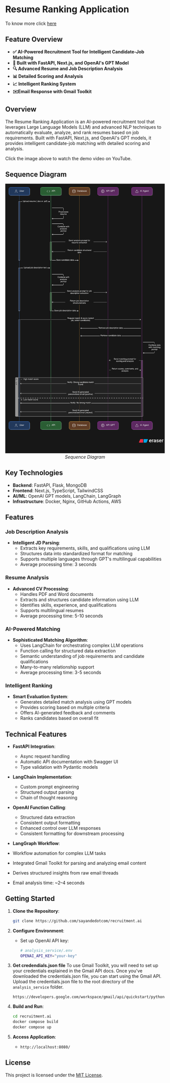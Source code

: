# Resume Ranking Application

To know more click [here](https://blogs.sayande.com/filter-resumes-with-agentic-ai-langchain-and-lanhgraph)

## Feature Overview

- **✅ AI-Powered Recruitment Tool for Intelligent Candidate-Job Matching**
- **🚀 Built with FastAPI, Next.js, and OpenAI's GPT Model**
- **🔍 Advanced Resume and Job Description Analysis**
- **📊 Detailed Scoring and Analysis**
- **📈 Intelligent Ranking System**
- **✉️Email Response with Gmail Toolkit**

## Overview

The Resume Ranking Application is an AI-powered recruitment tool that leverages Large Language Models (LLM) and advanced NLP techniques to automatically evaluate, analyze, and rank resumes based on job requirements. Built with FastAPI, Next.js, and OpenAI's GPT models, it provides intelligent candidate-job matching with detailed scoring and analysis.

Click the image above to watch the demo video on YouTube.

## Sequence Diagram

<p align="center">
  <img src="./assets/sequence_diagram.png" alt="Architecture" />
  <br>
  <em>Sequence Diagram</em>
</p>

## Key Technologies

- **Backend**: FastAPI, Flask, MongoDB
- **Frontend**: Next.js, TypeScript, TailwindCSS
- **AI/ML**: OpenAI GPT models, LangChain, LangGraph
- **Infrastructure**: Docker, Nginx, GitHub Actions, AWS

## Features

### Job Description Analysis

- **Intelligent JD Parsing**:
  - Extracts key requirements, skills, and qualifications using LLM
  - Structures data into standardized format for matching
  - Supports multiple languages through GPT's multilingual capabilities
  - Average processing time: 3 seconds

### Resume Analysis

- **Advanced CV Processing**:
  - Handles PDF and Word documents
  - Extracts and structures candidate information using LLM
  - Identifies skills, experience, and qualifications
  - Supports multilingual resumes
  - Average processing time: 5-10 seconds

### AI-Powered Matching

- **Sophisticated Matching Algorithm**:
  - Uses LangChain for orchestrating complex LLM operations
  - Function calling for structured data extraction
  - Semantic understanding of job requirements and candidate qualifications
  - Many-to-many relationship support
  - Average processing time: 3-5 seconds

### Intelligent Ranking

- **Smart Evaluation System**:
  - Generates detailed match analysis using GPT models
  - Provides scoring based on multiple criteria
  - Offers AI-generated feedback and comments
  - Ranks candidates based on overall fit

## Technical Features

- **FastAPI Integration**:

  - Async request handling
  - Automatic API documentation with Swagger UI
  - Type validation with Pydantic models

- **LangChain Implementation**:

  - Custom prompt engineering
  - Structured output parsing
  - Chain of thought reasoning

- **OpenAI Function Calling**:

  - Structured data extraction
  - Consistent output formatting
  - Enhanced control over LLM responses
  - Consistent formatting for downstream processing

- **LangGraph Workflow**:
- Workflow automation for complex LLM tasks
- Integrated Gmail Toolkit for parsing and analyzing email content
- Derives structured insights from raw email threads
- Email analysis time: ~2–4 seconds

<!-- ## Documentation

Detailed documentation on system architecture, API endpoints, and configuration options is available in the [User Guide](./assets/presentation.pdf). -->

## Getting Started

1. **Clone the Repository**:

   ```bash
   git clone https://github.com/sayandedotcom/recruitment.ai
   ```

2. **Configure Environment**:

   - Set up OpenAI API key:

     ```bash
     # analysis_service/.env
     OPENAI_API_KEY="your-key"
     ```

3. **Get credendials.json file**
   To use Gmail Toolkit, you will need to set up your credentials explained in the Gmail API docs. Once you've downloaded the credentials.json file, you can start using the Gmail API. Upload the credentials.json file to the root directory of the `analysis_service` folder.

   ```shell
   https://developers.google.com/workspace/gmail/api/quickstart/python#authorize_credentials_for_a_desktop_application
   ```

4. **Build and Run**:

   ```bash
   cd recruitment.ai
   docker compose build
   docker compose up
   ```

5. **Access Application**:
   - `http://localhost:8080/`

<!-- ## Development

- **Code Quality**:

  - Ruff for Python linting
  - ESLint for TypeScript/JavaScript
  - Pre-commit hooks for code formatting

- **Testing**:

  - Unit tests with pytest
  - Integration tests for API endpoints
  - Frontend testing with React Testing Library

- **CI/CD**:
  - Automated testing with GitHub Actions
  - Docker image builds
  - Deployment automation -->

## License

This project is licensed under the [MIT License](LICENSE).
